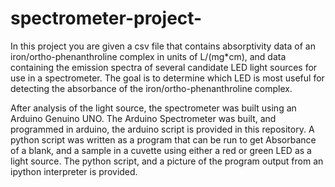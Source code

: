 # spectrometer-project-
In this project you are given a csv file that contains absorptivity data of an iron/ortho-phenanthroline complex in units of L/(mg*cm), and data containing the emission spectra of several candidate LED light sources for use in a spectrometer. The goal is to determine which LED is most useful for detecting the absorbance of the iron/ortho-phenanthroline complex.

After analysis of the light source, the spectrometer was built using an Arduino Genuino UNO. The Arduino Spectrometer was built, and programmed in arduino, the arduino script is provided in this repository. A python script was written as a program that can be run to get Absorbance of a blank, and a sample in a cuvette using either a red or green LED as a light source. The python script, and a picture of the program output from an ipython interpreter is provided.
